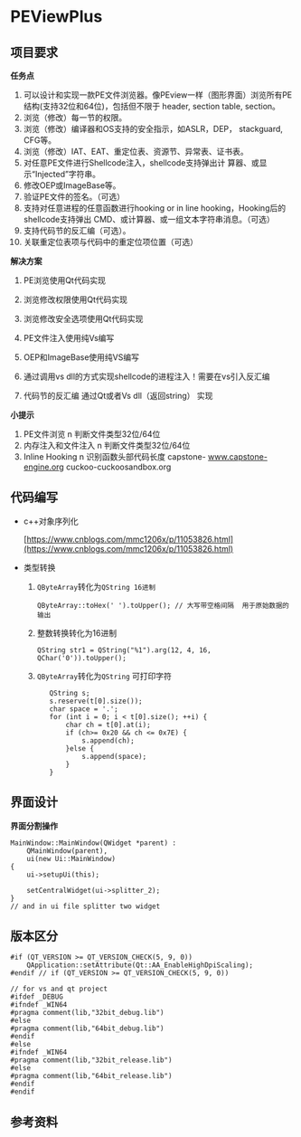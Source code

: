 # PEViewPlus

## 项目要求

**任务点**

1. 可以设计和实现一款PE文件浏览器。像PEview一样（图形界面）浏览所有PE结构(支持32位和64位)，包括但不限于 header, section table, section。
2. 浏览（修改）每一节的权限。 
3. 浏览（修改）编译器和OS支持的安全指示，如ASLR，DEP， stackguard, CFG等。
4. 浏览（修改）IAT、EAT、重定位表、资源节、异常表、证书表。
5. 对任意PE文件进行Shellcode注入，shellcode支持弹出计 算器、或显示“Injected”字符串。
6. 修改OEP或ImageBase等。 
7. 验证PE文件的签名。（可选） 
8. 支持对任意进程的任意函数进行hooking or in line hooking，Hooking后的shellcode支持弹出 CMD、或计算器、或一组文本字符串消息。（可选）
9. 支持代码节的反汇编（可选）。 
10. 关联重定位表项与代码中的重定位项位置（可选）

**解决方案**

1. PE浏览使用Qt代码实现
2. 浏览修改权限使用Qt代码实现
3. 浏览修改安全选项使用Qt代码实现

5. PE文件注入使用纯Vs编写
6. OEP和ImageBase使用纯VS编写

8. 通过调用vs dll的方式实现shellcode的进程注入！需要在vs引入反汇编
9. 代码节的反汇编 通过Qt或者Vs dll（返回string） 实现



**小提示**

1.  PE文件浏览 n 判断文件类型32位/64位
2.  内存注入和文件注入 n 判断文件类型32位/64位
3. Inline Hooking n 识别函数头部代码长度 capstone-  www.capstone-engine.org  cuckoo-cuckoosandbox.org

## 代码编写

- c++对象序列化

  [https://www.cnblogs.com/mmc1206x/p/11053826.html](https://www.cnblogs.com/mmc1206x/p/11053826.html)
  
- 类型转换

  1. `QByteArray`转化为`QString 16进制`

     ```
     QByteArray::toHex(' ').toUpper(); // 大写带空格间隔  用于原始数据的输出
     ```

  2. 整数转换转化为16进制

     ```
     QString str1 = QString("%1").arg(12, 4, 16, QChar('0')).toUpper();
     ```

  3. `QByteArray`转化为`QString` 可打印字符

     ```
     	QString s;
     	s.reserve(t[0].size());
     	char space = '.';
     	for (int i = 0; i < t[0].size(); ++i) {
     		char ch = t[0].at(i);
     		if (ch>= 0x20 && ch <= 0x7E) {
     			s.append(ch);
     		}else {
     			s.append(space);
     		}
     	}
     ```

     

  

## 界面设计

**界面分割操作**

```
MainWindow::MainWindow(QWidget *parent) :
    QMainWindow(parent),
    ui(new Ui::MainWindow)
{
    ui->setupUi(this);
    
    setCentralWidget(ui->splitter_2);
}
// and in ui file splitter two widget
```



## 版本区分

```
#if (QT_VERSION >= QT_VERSION_CHECK(5, 9, 0))
    QApplication::setAttribute(Qt::AA_EnableHighDpiScaling);
#endif // if (QT_VERSION >= QT_VERSION_CHECK(5, 9, 0))
```



```
// for vs and qt project
#ifdef _DEBUG
#ifndef _WIN64
#pragma comment(lib,"32bit_debug.lib")
#else
#pragma comment(lib,"64bit_debug.lib")
#endif
#else
#ifndef _WIN64
#pragma comment(lib,"32bit_release.lib")
#else
#pragma comment(lib,"64bit_release.lib")
#endif
#endif
```



## 参考资料

[1]: https://xz.aliyun.com/t/5753	"capstone"
[2]: https://blog.csdn.net/zhaobangyu/article/details/13023055?utm_source=distribute.pc_relevant.none-task-blog-baidujs-2	" 区分debug与release，32位与64位编译的宏定义"



